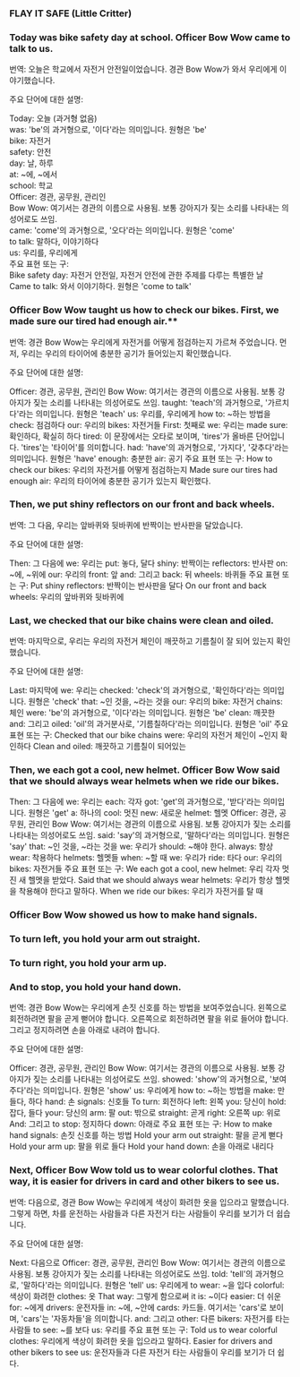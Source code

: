 
### FLAY IT SAFE (Little Critter)

### Today was bike safety day at school. Officer Bow Wow came to talk to us.
번역: 오늘은 학교에서 자전거 안전일이었습니다. 경관 Bow Wow가 와서 우리에게 이야기했습니다.

주요 단어에 대한 설명:

Today: 오늘 (과거형 없음)  
was: 'be'의 과거형으로, '이다'라는 의미입니다. 원형은 'be'  
bike: 자전거  
safety: 안전  
day: 날, 하루  
at: ~에, ~에서  
school: 학교  
Officer: 경관, 공무원, 관리인  
Bow Wow: 여기서는 경관의 이름으로 사용됨. 보통 강아지가 짖는 소리를 나타내는 의성어로도 쓰임.  
came: 'come'의 과거형으로, '오다'라는 의미입니다. 원형은 'come'  
to talk: 말하다, 이야기하다  
us: 우리를, 우리에게  
주요 표현 또는 구:  
Bike safety day: 자전거 안전일, 자전거 안전에 관한 주제를 다루는 특별한 날  
Came to talk: 와서 이야기하다. 원형은 'come to talk'  

### Officer Bow Wow taught us how to check our bikes. First, we made sure our tired had enough air.**

번역: 경관 Bow Wow는 우리에게 자전거를 어떻게 점검하는지 가르쳐 주었습니다. 먼저, 우리는 우리의 타이어에 충분한 공기가 들어있는지 확인했습니다.

주요 단어에 대한 설명:

Officer: 경관, 공무원, 관리인
Bow Wow: 여기서는 경관의 이름으로 사용됨. 보통 강아지가 짖는 소리를 나타내는 의성어로도 쓰임.
taught: 'teach'의 과거형으로, '가르치다'라는 의미입니다. 원형은 'teach'
us: 우리를, 우리에게
how to: ~하는 방법을
check: 점검하다
our: 우리의
bikes: 자전거들
First: 첫째로
we: 우리는
made sure: 확인하다, 확실히 하다
tired: 이 문장에서는 오타로 보이며, 'tires'가 올바른 단어입니다. 'tires'는 '타이어'를 의미합니다.
had: 'have'의 과거형으로, '가지다', '갖추다'라는 의미입니다. 원형은 'have'
enough: 충분한
air: 공기
주요 표현 또는 구:
How to check our bikes: 우리의 자전거를 어떻게 점검하는지
Made sure our tires had enough air: 우리의 타이어에 충분한 공기가 있는지 확인했다.

### Then, we put shiny reflectors on our front and back wheels.
번역: 그 다음, 우리는 앞바퀴와 뒷바퀴에 반짝이는 반사판을 달았습니다.

주요 단어에 대한 설명:

Then: 그 다음에
we: 우리는
put: 놓다, 달다
shiny: 반짝이는
reflectors: 반사판
on: ~에, ~위에
our: 우리의
front: 앞
and: 그리고
back: 뒤
wheels: 바퀴들
주요 표현 또는 구:
Put shiny reflectors: 반짝이는 반사판을 달다
On our front and back wheels: 우리의 앞바퀴와 뒷바퀴에

### Last, we checked that our bike chains were clean and oiled.
번역: 마지막으로, 우리는 우리의 자전거 체인이 깨끗하고 기름칠이 잘 되어 있는지 확인했습니다.

주요 단어에 대한 설명:

Last: 마지막에
we: 우리는
checked: 'check'의 과거형으로, '확인하다'라는 의미입니다. 원형은 'check'
that: ~인 것을, ~라는 것을
our: 우리의
bike: 자전거
chains: 체인
were: 'be'의 과거형으로, '이다'라는 의미입니다. 원형은 'be'
clean: 깨끗한
and: 그리고
oiled: 'oil'의 과거분사로, '기름칠하다'라는 의미입니다. 원형은 'oil'
주요 표현 또는 구:
Checked that our bike chains were: 우리의 자전거 체인이 ~인지 확인하다
Clean and oiled: 깨끗하고 기름칠이 되어있는

### Then, we each got a cool, new helmet. Officer Bow Wow said that we should always wear helmets when we ride our bikes.
Then: 그 다음에
we: 우리는
each: 각자
got: 'get'의 과거형으로, '받다'라는 의미입니다. 원형은 'get'
a: 하나의
cool: 멋진
new: 새로운
helmet: 헬멧
Officer: 경관, 공무원, 관리인
Bow Wow: 여기서는 경관의 이름으로 사용됨. 보통 강아지가 짖는 소리를 나타내는 의성어로도 쓰임.
said: 'say'의 과거형으로, '말하다'라는 의미입니다. 원형은 'say'
that: ~인 것을, ~라는 것을
we: 우리가
should: ~해야 한다.
always: 항상
wear: 착용하다
helmets: 헬멧들
when: ~할 때
we: 우리가
ride: 타다
our: 우리의
bikes: 자전거들
주요 표현 또는 구:
We each got a cool, new helmet: 우리 각자 멋진 새 헬멧을 받았다.
Said that we should always wear helmets: 우리가 항상 헬멧을 착용해야 한다고 말하다.
When we ride our bikes: 우리가 자전거를 탈 때

### Officer Bow Wow showed us how to make hand signals.
### To turn left, you hold your arm out straight.
### To turn right, you hold your arm up.
### And to stop, you hold your hand down.
번역: 경관 Bow Wow는 우리에게 손짓 신호를 하는 방법을 보여주었습니다.
왼쪽으로 회전하려면 팔을 곧게 뻗어야 합니다.
오른쪽으로 회전하려면 팔을 위로 들어야 합니다.
그리고 정지하려면 손을 아래로 내려야 합니다.

주요 단어에 대한 설명:

Officer: 경관, 공무원, 관리인
Bow Wow: 여기서는 경관의 이름으로 사용됨. 보통 강아지가 짖는 소리를 나타내는 의성어로도 쓰임.
showed: 'show'의 과거형으로, '보여주다'라는 의미입니다. 원형은 'show'
us: 우리에게
how to: ~하는 방법을
make: 만들다, 하다
hand: 손
signals: 신호들
To turn: 회전하다
left: 왼쪽
you: 당신이
hold: 잡다, 들다
your: 당신의
arm: 팔
out: 밖으로
straight: 곧게
right: 오른쪽
up: 위로
And: 그리고
to stop: 정지하다
down: 아래로
주요 표현 또는 구:
How to make hand signals: 손짓 신호를 하는 방법
Hold your arm out straight: 팔을 곧게 뻗다
Hold your arm up: 팔을 위로 들다
Hold your hand down: 손을 아래로 내리다

### Next, Officer Bow Wow told us to wear colorful clothes. That way, it is easier for drivers in card and other bikers to see us.
번역: 다음으로, 경관 Bow Wow는 우리에게 색상이 화려한 옷을 입으라고 말했습니다. 그렇게 하면, 차를 운전하는 사람들과 다른 자전거 타는 사람들이 우리를 보기가 더 쉽습니다.

주요 단어에 대한 설명:

Next: 다음으로
Officer: 경관, 공무원, 관리인
Bow Wow: 여기서는 경관의 이름으로 사용됨. 보통 강아지가 짖는 소리를 나타내는 의성어로도 쓰임.
told: 'tell'의 과거형으로, '말하다'라는 의미입니다. 원형은 'tell'
us: 우리에게
to wear: ~을 입다
colorful: 색상이 화려한
clothes: 옷
That way: 그렇게 함으로써
it is: ~이다
easier: 더 쉬운
for: ~에게
drivers: 운전자들
in: ~에, ~안에
cards: 카드들. 여기서는 'cars'로 보이며, 'cars'는 '자동차들'을 의미합니다.
and: 그리고
other: 다른
bikers: 자전거를 타는 사람들
to see: ~를 보다
us: 우리를
주요 표현 또는 구:
Told us to wear colorful clothes: 우리에게 색상이 화려한 옷을 입으라고 말하다.
Easier for drivers and other bikers to see us: 운전자들과 다른 자전거 타는 사람들이 우리를 보기가 더 쉽다.

